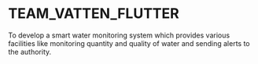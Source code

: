 # TEAM_VATTEN_FLUTTER
To develop a smart water monitoring system which provides various facilities like monitoring quantity and quality of water and sending alerts to the authority.
